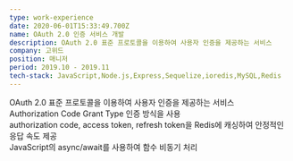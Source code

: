 ```yaml
---
type: work-experience
date: 2020-06-01T15:33:49.700Z
name: OAuth 2.0 인증 서비스 개발
description: OAuth 2.0 표준 프로토콜을 이용하여 사용자 인증을 제공하는 서비스
company: 고위드
position: 매니저
period: 2019.10 - 2019.11
tech-stack: JavaScript,Node.js,Express,Sequelize,ioredis,MySQL,Redis
---
```


OAuth 2.0 표준 프로토콜을 이용하여 사용자 인증을 제공하는 서비스<br/>
Authorization Code Grant Type 인증 방식을 사용<br/>
authorization code, access token, refresh token을 Redis에 캐싱하여 안정적인 응답 속도 제공<br/>
JavaScript의 async/await를 사용하여 함수 비동기 처리
